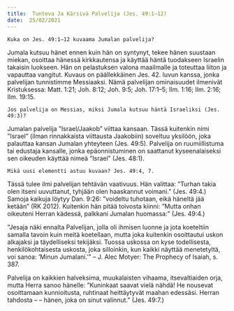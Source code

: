 ```yaml
---
title:  Tunteva Ja Kärsivä Palvelija (Jes. 49:1–12)
date:  25/02/2021
---
```


`Kuka on Jes. 49:1–12 kuvaama Jumalan palvelija?`

Jumala kutsuu hänet ennen kuin hän on syntynyt, tekee hänen suustaan miekan, osoittaa hänessä kirkkautensa ja käyttää häntä tuodakseen Israelin takaisin luokseen. Hän on pelastuksen valona maailmalle ja toteuttaa liiton ja vapauttaa vangitut. Kuvaus on päällekkäinen Jes. 42. luvun kanssa, jonka palvelijan tunnistimme Messiaaksi. Nämä palvelijan ominaisuudet ilmenivät Kristuksessa: Matt. 1:21; Joh. 8:12; Joh. 9:5; Joh. 17:1–5; Ilm. 1:16; Ilm. 2:16; Ilm. 19:15.

`Jos palvelija on Messias, miksi Jumala kutsuu häntä Israeliksi (Jes. 49:3)?`

Jumalan palvelija ”Israel/Jaakob” viittaa kansaan. Tässä kuitenkin nimi ”Israel” (ilman rinnakkaista viittausta Jaakobiin) soveltuu yksilöön, joka palauttaa kansan Jumalan yhteyteen (Jes. 49:5). Palvelija on ruumiillistuma tai edustaja kansalle, jonka epäonnistuminen on saattanut kyseenalaiseksi sen oikeuden käyttää nimeä ”Israel” (Jes. 48:1).

`Mikä uusi elementti astuu kuvaan? Jes. 49:4, 7.`

Tässä tulee ilmi palvelijan tehtävän vaativuus. Hän valittaa: ”Turhan takia olen itseni uuvuttanut, tyhjään olen haaskannut voimani.” (Jes. 49:4.) Samoja kaikuja löytyy Dan. 9:26: ”voideltu tuhotaan, eikä häneltä jää ketään” (RK 2012). Kuitenkin hän pitää toivosta kiinni: ”Mutta onhan oikeuteni Herran kädessä, palkkani Jumalan huomassa:” (Jes. 49:4.)

”Jesaja näki ennalta Palvelijan, jolla oli ihmisen luonne ja jota koeteltiin samalla tavoin kuin meitä koetellaan, mutta joka kuitenkin osoittautui uskon alkajaksi ja täydelliseksi tekijäksi. Tuossa uskossa on kyse todellisesta, henkilökohtaisesta uskosta, joka silloinkin, kun kaikki näyttää menetetyltä, voi sanoa: ’Minun Jumalani.’” – J. Alec Motyer: The Prophecy of Isaiah, s. 387.

Palvelija on kaikkien halveksima, muukalaisten vihaama, itsevaltiaiden orja, mutta Herra sanoo hänelle: ”Kuninkaat saavat vielä nähdä! He nousevat osoittamaan kunnioitusta, ruhtinaat heittäytyvät maahan edessäsi. Herran tahdosta – – hänen, joka on sinut valinnut.” (Jes. 49:7.)